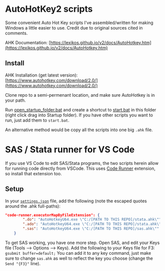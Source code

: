 # AutoHotKey2 scripts

Some convenient Auto Hot Key scripts I've assembled/written for making Windows a little easier to use.
Credit due to original sources cited in comments.

AHK Documentation: [https://lexikos.github.io/v2/docs/AutoHotkey.htm](https://lexikos.github.io/v2/docs/AutoHotkey.htm)


## Install

AHK Installation (get latest version): [https://www.autohotkey.com/download/2.0/](https://www.autohotkey.com/download/2.0/)

Clone repo to a semi-permenant location, and make sure AutoHotkey is in your path.

Run [open_startup_folder.bat](https://github.com/gaulinmp/AutoHotKey/blob/master/open_startup_folder.bat) 
  and create a shortcut to [start.bat](https://github.com/gaulinmp/AutoHotKey/blob/master/start.bat)
  in this folder (right click drag into Startup folder).
If you have other scripts you want to run, just add them to `start.bat`.

An alternative method would be copy all the scripts into one big `.ahk` file.

# SAS / Stata runner for VS Code

If you use VS Code to edit SAS/Stata programs, the two scripts herein allow for running code directly from VSCode.
This uses [Code Runner](https://github.com/formulahendry/vscode-code-runner) extension, so install that extension too.

## Setup

In your [`settings.json`](https://code.visualstudio.com/docs/getstarted/settings) file, add the following (note the escaped quotes around the .ahk full-paths):

```json
"code-runner.executorMapByFileExtension": {
        ".do": "AutoHotkeyU64.exe \"C:/[PATH TO THIS REPO]/stata.ahk\"",
        ".ado": "AutoHotkeyU64.exe \"C:/[PATH TO THIS REPO]/stata.ahk\"",
        ".sas": "AutoHotkeyU64.exe \"C:/[PATH TO THIS REPO]/sas.ahk\""
    }
```

To get SAS working, you have one more step.
Open SAS, and edit your Keys file (Tools --> Options --> Keys).
Add the following to your Keys file for F3: `gsubmit buffer=default;`
You can add it to any key command, just make sure to change `sas.ahk` as well to reflect the key you choose (change the `Send "{F3}"` line).
